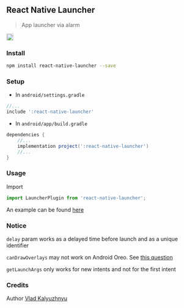 ## React Native Launcher
> App launcher via alarm

<a href="https://www.npmjs.com/package/react-native-launcher">
  <img src="https://badge.fury.io/js/react-native-launcher.png" height="18" alt="npm version">
</a>

### Install

```bash
npm install react-native-launcher --save
```

### Setup

* In `android/settings.gradle`

```gradle
//...
include ':react-native-launcher'
```

* In `android/app/build.gradle`

```gradle
dependencies {
    //...
    implementation project(':react-native-launcher')
    //...
}
```

### Usage

Import

```typescript
import LauncherPlugin from 'react-native-launcher';
```

An example can be found [here](https://github.com/androidovshchik/react-native-launcher/blob/master/example/App.tsx)

### Notice

`delay` param works as a delayed time before launch and as a unique identifier

`canDrawOverlays` may not work on Android Oreo. See [this question](https://stackoverflow.com/questions/46173460/why-in-android-8-method-settings-candrawoverlays-returns-false-when-user-has)

`getLaunchArgs` only works for new intents and not for the first intent

### Credits

Author [Vlad Kalyuzhnyu](https://github.com/androidovshchik)
